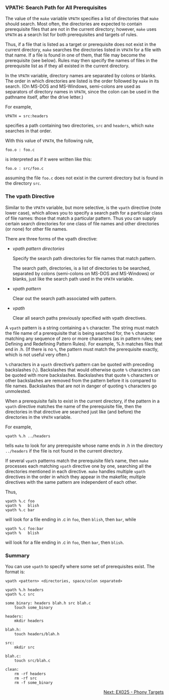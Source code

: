 ### VPATH: Search Path for All Prerequisites

The value of the `make` variable `VPATH` specifies a list of directories that `make` should search. Most often, the directories are expected to contain prerequisite files that are not in the current directory; however, `make` uses `VPATH` as a search list for both prerequisites and targets of rules.

Thus, if a file that is listed as a target or prerequisite does not exist in the current directory, `make` searches the directories listed in `VPATH` for a file with that name. If a file is found in one of them, that file may become the prerequisite (see below). Rules may then specify the names of files in the prerequisite list as if they all existed in the current directory.

In the `VPATH` variable, directory names are separated by colons or blanks. The order in which directories are listed is the order followed by `make` in its search. (On MS-DOS and MS-Windows, semi-colons are used as separators of directory names in `VPATH`, since the colon can be used in the pathname itself, after the drive letter.)

For example,

```make
VPATH = src:headers
```

specifies a path containing two directories, `src` and `headers`, which `make` searches in that order.

With this value of `VPATH`, the following rule,

```make
foo.o : foo.c
```

is interpreted as if it were written like this:

```make
foo.o : src/foo.c
```
assuming the file `foo.c` does not exist in the current directory but is found in the directory `src`.

### The vpath Directive

Similar to the `VPATH` variable, but more selective, is the `vpath` directive (note lower case), which allows you to specify a search path for a particular class of file names: those that match a particular pattern. Thus you can supply certain search directories for one class of file names and other directories (or none) for other file names.

There are three forms of the vpath directive:

- _vpath pattern directories_

  Specify the search path directories for file names that match pattern.

  The search path, directories, is a list of directories to be searched, separated by colons (semi-colons on MS-DOS and MS-Windows) or blanks, just like the search path used in the `VPATH` variable.

- _vpath pattern_

  Clear out the search path associated with pattern.

- _vpath_

  Clear all search paths previously specified with vpath directives.

A `vpath` pattern is a string containing a `%` character. The string must match the file name of a prerequisite that is being searched for, the `%` character matching any sequence of zero or more characters (as in pattern rules; see Defining and Redefining Pattern Rules). For example, %.h matches files that end in .h. (If there is no `%`, the pattern must match the prerequisite exactly, which is not useful very often.)

`%` characters in a `vpath` directive’s pattern can be quoted with preceding backslashes (`\`). Backslashes that would otherwise quote `%` characters can be quoted with more backslashes. Backslashes that quote `%` characters or other backslashes are removed from the pattern before it is compared to file names. Backslashes that are not in danger of quoting `%` characters go unmolested.

When a prerequisite fails to exist in the current directory, if the pattern in a `vpath` directive matches the name of the prerequisite file, then the directories in that directive are searched just like (and before) the directories in the `VPATH` variable.

For example,

```make
vpath %.h ../headers
```

tells `make` to look for any prerequisite whose name ends in .h in the directory `../headers` if the file is not found in the current directory.

If several `vpath` patterns match the prerequisite file’s name, then `make` processes each matching `vpath` directive one by one, searching all the directories mentioned in each directive. `make` handles multiple `vpath` directives in the order in which they appear in the makefile; multiple directives with the same pattern are independent of each other.

Thus,

```make
vpath %.c foo
vpath %   blish
vpath %.c bar
```

will look for a file ending in .c in `foo`, then `blish`, then `bar`, while

```make
vpath %.c foo:bar
vpath %   blish
```

will look for a file ending in .c in `foo`, then `bar`, then `blish`.

### Summary

You can use `vpath` to specify where some set of prerequisites exist. The format is: 

`vpath <pattern> <directories, space/colon separated>`

```make
vpath %.h headers
vpath %.c src

some_binary: headers blah.h src blah.c
	touch some_binary

headers:
	mkdir headers

blah.h:
	touch headers/blah.h

src:
	mkdir src

blah.c:
	touch src/blah.c

clean:
	rm -rf headers
	rm -rf src
	rm -f some_binary
```

<p align="right">
	<a href="https://github.com/AmrElsayyad/makefile-tutorial/tree/main/EX025%20-%20Phony%20Targets" id="EX025">
		Next: EX025 - Phony Targets
	</a>
</p>

